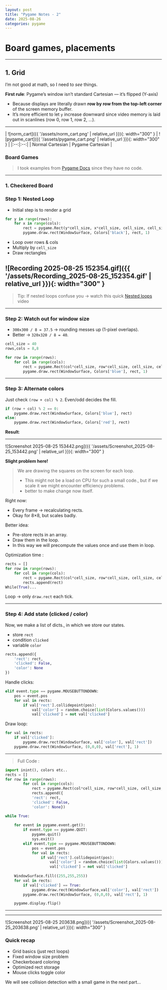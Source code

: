```yaml
---
layout: post
title: "Pygame Notes - 2"
date: 2025-08-26
categories: pygame
---
```


# Board games, placements

----------

## 1. Grid

I’m not good at math, so I need to _see_ things.

 **First rule**: Pygame’s window isn’t standard Cartesian — it’s flipped (Y-axis) 
 -   Because displays are literally drawn **row by row from the top-left corner** of the screen memory buffer.
 -   It’s more efficient to let `y` increase downward since video memory is laid out in scanlines (row 0, row 1, row 2, …).

----------

| ![norm_cart]({{ '/assets/norm_cart.png' | relative_url }}){: width="300" } | ![pygame_cart]({{ '/assets/pygame_cart.png' | relative_url }}){: width="300" } |
|:--:|:--:|
| Normal Cartesian | Pygame Cartesian |

### **Board Games**

> I took examples from [Pygame Docs](https://pygame.readthedocs.io/en/latest/9_board/board.html) since they have no code.


----------

### 1. Checkered Board

### Step 1: Nested Loop

-   Initial step is to render a grid

```python
for y in range(rows):
    for x in range(cols):
        rect = pygame.Rect(y*cell_size, x*cell_size, cell_size, cell_size)
        pygame.draw.rect(WindowSurface, Colors['black'], rect, 1)

```

-   Loop over rows & cols
-   Multiply by `cell_size`
-   Draw rectangles 

![Recording 2025-08-25 152354.gif]({{ '/assets/Recording_2025-08-25_152354.gif' | relative_url }}){: width="300" }
----------

> Tip: If nested loops confuse you → watch this quick [Nested loops](https://youtu.be/qwvswinpu2s) video

----------

### Step 2: Watch out for window size

-   `300x300 / 8 = 37.5` → rounding messes up (1-pixel overlaps).
-   Better → `320x320 / 8 = 40`.

```python
cell_size = 40
rows,cols = 8,8

for row in range(rows):
    for col in range(cols):
        rect = pygame.Rect(col*cell_size, row*cell_size, cell_size, cell_size)
        pygame.draw.rect(WindowSurface, Colors['blue'], rect, 1)

```

----------

### Step 3: Alternate colors

Just check `(row + col) % 2`. Even/odd decides the fill.

```python
if (row + col) % 2 == 0:
    pygame.draw.rect(WindowSurface, Colors['blue'], rect)
else:
    pygame.draw.rect(WindowSurface, Colors['red'], rect)


```

**Result**:

----------

![Screenshot 2025-08-25 153442.png]({{ '/assets/Screenshot_2025-08-25_153442.png' | relative_url }}){: width="300" }

**Slight problem here!**

> We are drawing the squares on the screen for each loop.
> 
> -   This might not be a load on CPU for such a small code., but if we scale it we might encounter efficiency problems.
> -   better to make change now itself.

Right now:

-   Every frame → recalculating rects.
-   Okay for 8×8, but scales badly.

Better idea:

-   Pre-store rects in an array.
-   Draw them in the loop.
-   In this way we will precompute the values once and use them in loop.

Optimization time :

```python
rects = []
for row in range(rows):
    for col in range(cols):
        rect = pygame.Rect(col*cell_size, row*cell_size, cell_size, cell_size)
        rects.append(rect)
While(True)...

```

Loop → only `draw.rect` each tick.

----------

### Step 4: Add state (clicked / color)

Now, we make a list of dicts., in which we store our states.

-   store `rect`
-   condition `clicked`
-   variable `color`

```python
rects.append({
    'rect': rect,
    'clicked': False,
    'color': None
})


```

Handle clicks:

```python
elif event.type == pygame.MOUSEBUTTONDOWN:
    pos = event.pos
    for val in rects:
        if val['rect'].collidepoint(pos):
            val['color'] = random.choice(list(Colors.values()))
            val['clicked'] = not val['clicked']


```

Draw loop:

```python
for val in rects:
    if val['clicked']:
        pygame.draw.rect(WindowSurface, val['color'], val['rect'])
    pygame.draw.rect(WindowSurface, (0,0,0), val['rect'], 1)


```

----------

> Full Code :

```python
import inint(), colors etc..
rects = []
for row in range(rows):  
        for col in range(cols): 
            rect = pygame.Rect(col*cell_size, row*cell_size, cell_size, cell_size)
            rects.append({
            'rect': rect,
            'clicked': False,
            'color': None})

while True:
    
    for event in pygame.event.get():
        if event.type == pygame.QUIT:
            pygame.quit()
            sys.exit()  
        elif event.type == pygame.MOUSEBUTTONDOWN:
            pos = event.pos
            for val in rects:
                if val['rect'].collidepoint(pos):
                    val['color'] = random.choice(list(Colors.values()))
                    val['clicked'] = not val['clicked']
        
    WindowSurface.fill((255,255,255))
    for val in rects:
        if val['clicked'] == True:
            pygame.draw.rect(WindowSurface,val['color'], val['rect'])
        pygame.draw.rect(WindowSurface, (0,0,0), val['rect'], 1)

    pygame.display.flip()

```

----------

----------
![Screenshot 2025-08-25 203638.png]({{ '/assets/Screenshot_2025-08-25_203638.png' | relative_url }}){: width="300" }
### Quick recap

-   Grid basics (just rect loops)
-   Fixed window size problem
-   Checkerboard coloring
-   Optimized rect storage
-   Mouse clicks toggle color

We will see collision detection with a small game in the next part…
